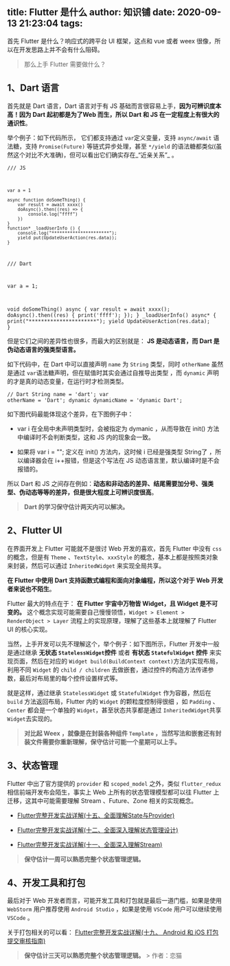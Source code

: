 
title: Flutter 是什么
author: 知识铺
date: 2020-09-13 21:23:04
tags: 
---
  首先 Flutter 是什么？响应式的跨平台 UI 框架，这点和 vue 或者 weex 很像，所以在开发思路上并不会有什么阻碍。

> 那么上手 Flutter 需要做什么？

## 1、Dart 语言

首先就是 Dart 语言，Dart 语言对于有 JS 基础而言很容易上手，**因为可辨识度本高！因为 Dart 起初都是为了Web 而生，所以 Dart 和 JS 在一定程度上有很大的通识性**。

举个例子：如下代码所示， 它们都支持通过 ```var```定义变量，支持 ```async/await``` 语法糖，支持 ```Promise(Future)``` 等链式异步处理，甚至 ```*/yield``` 的语法糖都类似(虽然这个对比不大准确)，但可以看出它们确实存在_“近亲关系”_ 。

 <code class="language-text">/// JS

    var a = 1

    async function doSomeThing() {
        var result = await xxxx()
        doAsync().then((res) => {
            console.log("ffff")
        })
    }
    function* _loadUserInfo () {
        console.log("**********************");
        yield put(UpdateUserAction(res.data));
    }

/// Dart

  var a = 1;

  void doSomeThing() async {
    var result = await xxxx();
    doAsync().then((res) {
      print('ffff');
    });
  }
  _loadUserInfo() async* {
    print("**********************");
    yield UpdateUserAction(res.data);
  }</code>

但是它们之间的差异性也很多，而最大的区别就是： **JS 是动态语言，而 Dart 是伪动态语言的强类型语言。**

如下代码中，在 Dart 中可以直接声明 ```name``` 为 ```String``` 类型，同时 ```otherName``` 虽然是通过 ```var```语法糖声明，但在赋值时其实会通过自推导出类型 ，而 ```dynamic``` 声明的才是真的动态变量，在运行时才检测类型。

 <code class="language-text">// Dart
String name = 'dart'; 
var otherName = 'Dart';
dynamic dynamicName = 'dynamic Dart';</code>

如下图代码最能体现这个差异，在下图例子中：

*   var i 在全局中未声明类型时，会被指定为 dymanic ，从而导致在 init() 方法中编译时不会判断类型，这和 JS 内的现象会一致。

*   如果将 var i = ""; 定义在 init() 方法内，这时候 i 已经是强类型 String了 ，所以编译器会在 i++报错，但是这个写法在 JS 动态语言里，默认编译时是不会报错的。

所以 Dart 和 JS 之间存在例如：**动态和非动态的差异、结尾需要加分号、强类型、伪动态等等的差异，但是很大程度上可辨识度很高**。

> **Dart 的学习保守估计两天内可以解决。**

## 2、Flutter UI

在界面开发上 Flutter 可能就不是很讨 Web 开发的喜欢，首先 Flutter 中没有 ```css``` 的概念，但是有 ```Theme``` 、```TextStyle```、```xxxStyle``` 的概念，基本上都是按照类对象来封装，然后可以通过 ```InheritedWidget``` 来实现全局共享。

**在 Flutter 中使用 Dart 支持函数式编程和面向对象编程，所以这个对于 Web 开发者来说也不陌生**。

Flutter 最大的特点在于： **在 Flutter 宇宙中万物皆 Widget，且 Widget 是不可变的。** 这个概念实现可能需要自己慢慢领悟，```Widget > Element > RenderObject > Layer``` 流程上的实现原理，理解了这些基本上就理解了 Flutter UI 的核心实现。

当然，上手开发可以先不理解这个，举个例子：如下图所示，Flutter 开发中一般是通过继承 **无状态 ```StatelessWidget```控件** 或者 **有状态 ```StatefulWidget``` 控件** 来实现页面，然后在对应的 ```Widget build(BuildContext context)```方法内实现布局，利用不同 ```Widget``` 的 ```child / children``` 去做嵌套，通过控件的构造方法传递参数，最后对布局里的每个控件设置样式等。

就是这样，通过继承 ```StatelessWidget``` 或 ```StatefulWidget``` 作为容器，然后在 ```build``` 方法返回布局，Flutter 内的 ```Widget``` 的颗粒度控制得很细 ，如 ```Padding``` 、```Center``` 都会是一个单独的 ```Widget```，甚至状态共享都是通过 ```InheritedWidget```共享 ```Widget```去实现的。

> **对比起 Weex ，就像是在封装各种组件 ```Template``` ，当然写法和嵌套还有封装文件需要你重新理解，保守估计可能一个星期可以上手。**

## 3、状态管理

Flutter 中出了官方提供的 ```provider``` 和 ```scoped_model``` 之外，类似 ```flutter_redux``` 相信前端开发布会陌生，事实上 Web 上所有的状态管理模型都可以往 Flutter 上迁移，这其中可能需要理解 Stream 、Future、Zone 相关的实现概念。

*   [Flutter完整开发实战详解(十五、全面理解State与Provider)](https://zshipu.com/t?url=https://link.zhihu.com/?target=https%3A//juejin.im/post/5d0634c7f265da1b91639232)

*   [Flutter完整开发实战详解(十二、全面深入理解状态管理设计)](https://zshipu.com/t?url=https://link.zhihu.com/?target=https%3A//juejin.im/post/5cc816866fb9a03231209c7c)

*   [Flutter完整开发实战详解(十一、全面深入理解Stream)](https://zshipu.com/t?url=https://link.zhihu.com/?target=https%3A//juejin.im/post/5cc2acf86fb9a0321f042041)

> **保守估计一周可以熟悉完整个状态管理逻辑。**

## 4、开发工具和打包

最后对于 Web 开发者而言，可能开发工具和打包就是最后一道门槛，如果是使用 ```WebStorm``` 用户推荐使用 ```Android Studio``` ，如果是使用 ```VSCode``` 用户可以继续使用 ```VSCode``` 。

关于打包相关的可以看： [Flutter完整开发实战详解(十九、 Android 和 iOS 打包提交审核指南)](https://zshipu.com/t?url=https://link.zhihu.com/?target=https%3A//juejin.im/post/5e1596eae51d4540dd6c0275)

> **保守估计三天可以熟悉完整个状态管理逻辑。** > 作者：恋猫
